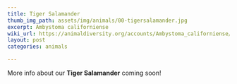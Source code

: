 ```yaml
---
title: Tiger Salamander
thumb_img_path: assets/img/animals/00-tigersalamander.jpg
excerpt: Ambystoma californiense
wiki_url: https://animaldiversity.org/accounts/Ambystoma_californiense/
layout: post
categories: animals

---
```


More info about our **Tiger Salamander** coming soon!